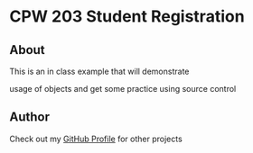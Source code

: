 # CPW 203 Student Registration

## About
This is an in class example that will demonstrate

usage of objects and get some practice using source control

## Author
Check out my [GitHub Profile](https://github.com/davidrodjen) for other projects